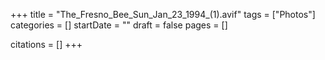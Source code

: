 +++
title = "The_Fresno_Bee_Sun_Jan_23_1994_(1).avif"
tags = ["Photos"]
categories = []
startDate = ""
draft = false
pages = []

citations = []
+++
